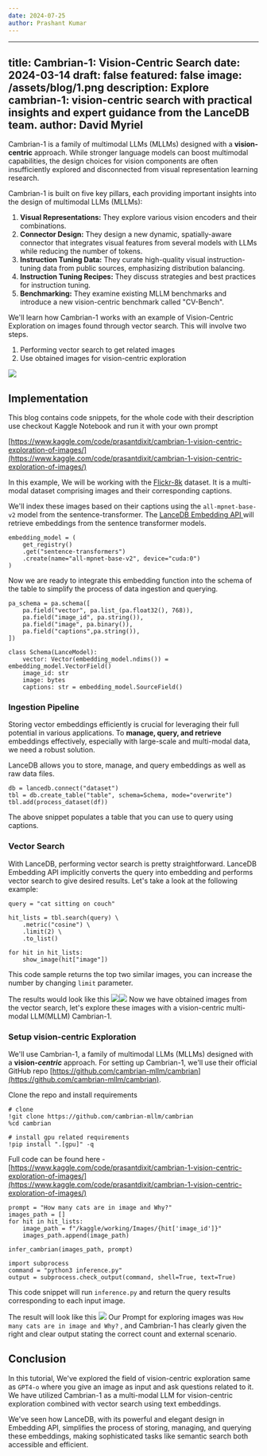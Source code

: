 ```yaml
---
date: 2024-07-25
author: Prashant Kumar
---
```

---
title: Cambrian-1: Vision-Centric Search
date: 2024-03-14
draft: false
featured: false
image: /assets/blog/1.png
description: Explore cambrian-1: vision-centric search with practical insights and expert guidance from the LanceDB team.
author: David Myriel
---

Cambrian-1 is a family of multimodal LLMs (MLLMs) designed with a **vision-centric** approach. While stronger language models can boost multimodal capabilities, the design choices for vision components are often insufficiently explored and disconnected from visual representation learning research.

Cambrian-1 is built on five key pillars, each providing important insights into the design of multimodal LLMs (MLLMs):

1. **Visual Representations:** They explore various vision encoders and their combinations.
2. **Connector Design:** They design a new dynamic, spatially-aware connector that integrates visual features from several models with LLMs while reducing the number of tokens.
3. **Instruction Tuning Data:** They curate high-quality visual instruction-tuning data from public sources, emphasizing distribution balancing.
4. **Instruction Tuning Recipes:** They discuss strategies and best practices for instruction tuning.
5. **Benchmarking:** They examine existing MLLM benchmarks and introduce a new vision-centric benchmark called "CV-Bench".

We'll learn how Cambrian-1 works with an example of Vision-Centric Exploration on images found through vector search. This will involve two steps.

1. Performing vector search to get related images
2. Use obtained images for vision-centric exploration

![](__GHOST_URL__/content/images/2024/07/Screenshot-from-2024-07-16-10-44-24.png)
## Implementation

This blog contains code snippets, for the whole code with their description use checkout Kaggle Notebook and run it with your own prompt

[https://www.kaggle.com/code/prasantdixit/cambrian-1-vision-centric-exploration-of-images/](https://www.kaggle.com/code/prasantdixit/cambrian-1-vision-centric-exploration-of-images/)

In this example, We will be working with the [Flickr-8k](https://paperswithcode.com/dataset/flickr-8k) dataset. It is a multi-modal dataset comprising images and their corresponding captions.

We'll index these images based on their captions using the `all-mpnet-base-v2` model from the sentence-transformer. The [LanceDB Embedding API ](https://lancedb.github.io/lancedb/embeddings/default_embedding_functions/)will retrieve embeddings from the sentence transformer models. 

    embedding_model = (
        get_registry()
        .get("sentence-transformers")
        .create(name="all-mpnet-base-v2", device="cuda:0")
    )

Now we are ready to integrate this embedding function into the schema of the table to simplify the process of data ingestion and querying.

    pa_schema = pa.schema([
        pa.field("vector", pa.list_(pa.float32(), 768)),
        pa.field("image_id", pa.string()),
        pa.field("image", pa.binary()),
        pa.field("captions",pa.string()),
    ])
    
    class Schema(LanceModel):
        vector: Vector(embedding_model.ndims()) = embedding_model.VectorField()
        image_id: str
        image: bytes
        captions: str = embedding_model.SourceField()

### Ingestion Pipeline

Storing vector embeddings efficiently is crucial for leveraging their full potential in various applications. To **manage, query, and retrieve** embeddings effectively, especially with large-scale and multi-modal data, we need a robust solution.

LanceDB allows you to store, manage, and query embeddings as well as raw data files.

    db = lancedb.connect("dataset")
    tbl = db.create_table("table", schema=Schema, mode="overwrite")
    tbl.add(process_dataset(df))

The above snippet populates a table that you can use to query using captions.

### Vector Search

With LanceDB, performing vector search is pretty straightforward. LanceDB Embedding API implicitly converts the query into embedding and performs vector search to give desired results. Let's take a look at the following example:

    query = "cat sitting on couch"
    
    hit_lists = tbl.search(query) \
        .metric("cosine") \
        .limit(2) \
        .to_list()
    
    for hit in hit_lists:
        show_image(hit["image"])

This code sample returns the top two similar images, you can increase the number by changing `limit` parameter. 

The results would look like this
![](__GHOST_URL__/content/images/2024/07/Screenshot-from-2024-07-17-11-17-51.png)![](__GHOST_URL__/content/images/2024/07/s.png)
Now we have obtained images from the vector search, let's explore these images with a vision-centric multi-modal LLM(MLLM) Cambrian-1.

### Setup vision-centric Exploration

We'll use Cambrian-1, a family of multimodal LLMs (MLLMs) designed with a **vision-*centric*** approach. For setting up Cambrian-1, we'll use their official GitHub repo [https://github.com/cambrian-mllm/cambrian](https://github.com/cambrian-mllm/cambrian). 

Clone the repo and install requirements 

    # clone 
    !git clone https://github.com/cambrian-mllm/cambrian
    %cd cambrian
    
    # install gpu related requirements
    !pip install ".[gpu]" -q

Full code can be found here - [https://www.kaggle.com/code/prasantdixit/cambrian-1-vision-centric-exploration-of-images/](https://www.kaggle.com/code/prasantdixit/cambrian-1-vision-centric-exploration-of-images/)

    prompt = "How many cats are in image and Why?"
    images_path = []
    for hit in hit_lists:
        image_path = f"/kaggle/working/Images/{hit['image_id']}"
        images_path.append(image_path)
        
    infer_cambrian(images_path, prompt)
    
    import subprocess
    command = "python3 inference.py"
    output = subprocess.check_output(command, shell=True, text=True)

This code snippet will run `inference.py` and return the query results corresponding to each input image.

The result will look like this
![](__GHOST_URL__/content/images/2024/07/Screenshot-from-2024-07-16-12-12-26.png)
Our Prompt for exploring images was `How many cats are in image and Why?` , and Cambrian-1 has clearly given the right and clear output stating the correct count and external scenario.

## Conclusion

In this tutorial, We've explored the field of vision-centric exploration same as `GPT4-o` where you give an image as input and ask questions related to it. We have utilized Cambrian-1 as a multi-modal LLM for vision-centric exploration combined with vector search using text embeddings.

We've seen how LanceDB, with its powerful and elegant design in Embedding API, simplifies the process of storing, managing, and querying these embeddings, making sophisticated tasks like semantic search both accessible and efficient.
